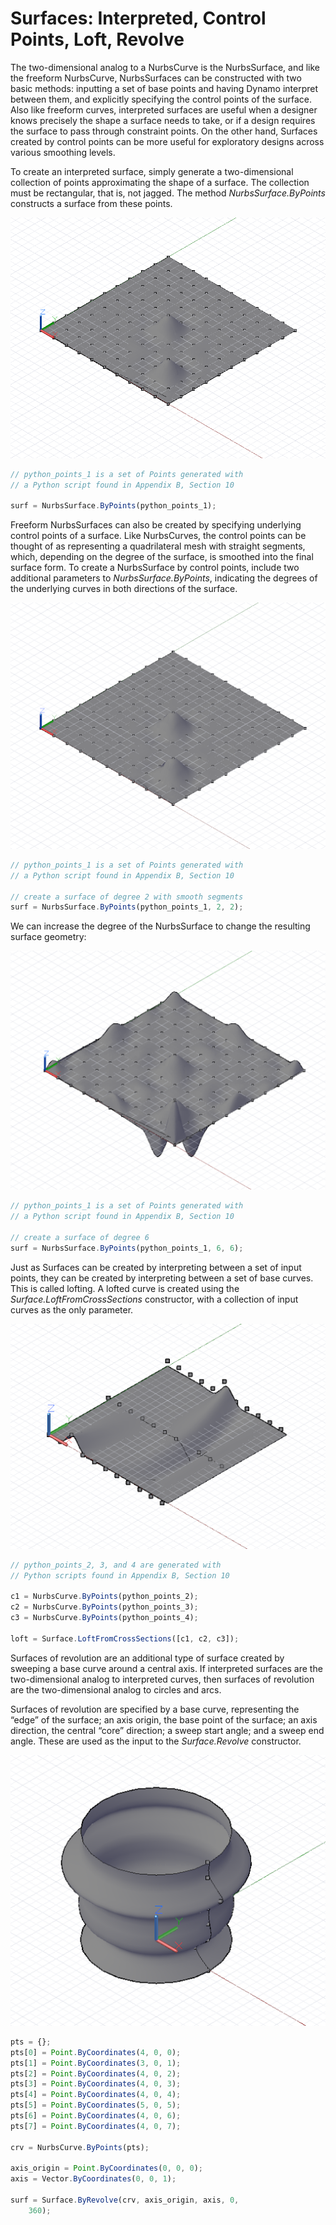 # Surfaces: Interpreted, Control Points, Loft, Revolve

The two-dimensional analog to a NurbsCurve is the NurbsSurface, and like the freeform NurbsCurve, NurbsSurfaces can be constructed with two basic methods: inputting a set of base points and having Dynamo interpret between them, and explicitly specifying the control points of the surface. Also like freeform curves, interpreted surfaces are useful when a designer knows precisely the shape a surface needs to take, or if a design requires the surface to pass through constraint points. On the other hand, Surfaces created by control points can be more useful for exploratory designs across various smoothing levels.

To create an interpreted surface, simply generate a two-dimensional collection of points approximating the shape of a surface. The collection must be rectangular, that is, not jagged. The method *NurbsSurface.ByPoints* constructs a surface from these points.

![](images/B-6/Surfaces_01.png)

```js
// python_points_1 is a set of Points generated with
// a Python script found in Appendix B, Section 10

surf = NurbsSurface.ByPoints(python_points_1);
```

Freeform NurbsSurfaces can also be created by specifying underlying control points of a surface. Like NurbsCurves, the control points can be thought of as representing a quadrilateral mesh with straight segments, which, depending on the degree of the surface, is smoothed into the final surface form. To create a NurbsSurface by control points, include two additional parameters to *NurbsSurface.ByPoints*, indicating the degrees of the underlying curves in both directions of the surface.

![](images/B-6/Surfaces_02.png)

```js
// python_points_1 is a set of Points generated with
// a Python script found in Appendix B, Section 10

// create a surface of degree 2 with smooth segments
surf = NurbsSurface.ByPoints(python_points_1, 2, 2);
```

We can increase the degree of the NurbsSurface to change the resulting surface geometry:

![](images/B-6/Surfaces_03.png)

```js
// python_points_1 is a set of Points generated with
// a Python script found in Appendix B, Section 10

// create a surface of degree 6
surf = NurbsSurface.ByPoints(python_points_1, 6, 6);
```

Just as Surfaces can be created by interpreting between a set of input points, they can be created by interpreting between a set of base curves. This is called lofting. A lofted curve is created using the *Surface.LoftFromCrossSections* constructor, with a collection of input curves as the only parameter.

![](images/B-6/Surfaces_04.png)

```js
// python_points_2, 3, and 4 are generated with
// Python scripts found in Appendix B, Section 10

c1 = NurbsCurve.ByPoints(python_points_2);
c2 = NurbsCurve.ByPoints(python_points_3);
c3 = NurbsCurve.ByPoints(python_points_4);

loft = Surface.LoftFromCrossSections([c1, c2, c3]);
```

Surfaces of revolution are an additional type of surface created by sweeping a base curve around a central axis. If interpreted surfaces are the two-dimensional analog to interpreted curves, then surfaces of revolution are the two-dimensional analog to circles and arcs. 

Surfaces of revolution are specified by a base curve, representing the “edge” of the surface; an axis origin, the base point of the surface; an axis direction, the central “core” direction; a sweep start angle; and a sweep end angle. These are used as the input to the *Surface.Revolve* constructor.

![](images/B-6/Surfaces_05.png)

```js
pts = {};
pts[0] = Point.ByCoordinates(4, 0, 0);
pts[1] = Point.ByCoordinates(3, 0, 1);
pts[2] = Point.ByCoordinates(4, 0, 2);
pts[3] = Point.ByCoordinates(4, 0, 3);
pts[4] = Point.ByCoordinates(4, 0, 4);
pts[5] = Point.ByCoordinates(5, 0, 5);
pts[6] = Point.ByCoordinates(4, 0, 6);
pts[7] = Point.ByCoordinates(4, 0, 7);

crv = NurbsCurve.ByPoints(pts);

axis_origin = Point.ByCoordinates(0, 0, 0);
axis = Vector.ByCoordinates(0, 0, 1);

surf = Surface.ByRevolve(crv, axis_origin, axis, 0,
    360);
```


